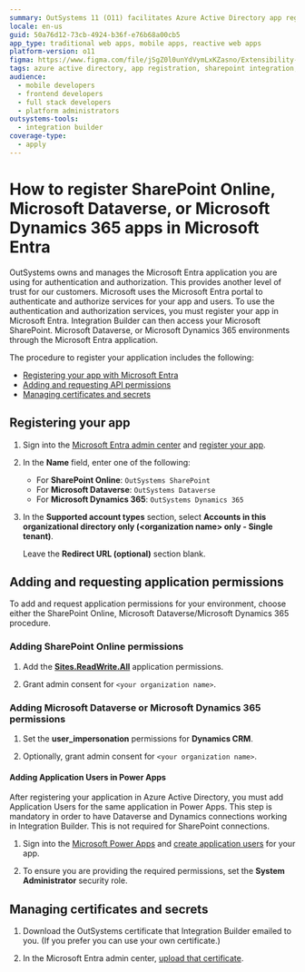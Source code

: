 ```yaml
---
summary: OutSystems 11 (O11) facilitates Azure Active Directory app registration for SharePoint, Dataverse, and Dynamics 365 integration.
locale: en-us
guid: 50a76d12-73cb-4924-b36f-e76b68a00cb5
app_type: traditional web apps, mobile apps, reactive web apps
platform-version: o11
figma: https://www.figma.com/file/jSgZ0l0unYdVymLxKZasno/Extensibility-and-Integration?type=design&node-id=1019%3A6377&mode=design&t=187UAgmZTPxcY0ZG-1
tags: azure active directory, app registration, sharepoint integration, dataverse integration, dynamics 365 integration
audience:
  - mobile developers
  - frontend developers
  - full stack developers
  - platform administrators
outsystems-tools:
  - integration builder
coverage-type:
  - apply
---
```


# How to register SharePoint Online, Microsoft Dataverse, or Microsoft Dynamics 365 apps in Microsoft Entra

OutSystems owns and manages the Microsoft Entra application you are using for authentication and authorization. This provides another level of trust for our customers. Microsoft uses the Microsoft Entra portal to authenticate and authorize services for your app and users. To use the authentication and authorization services, you must register your app in Microsoft Entra. Integration Builder can then access your Microsoft SharePoint. Microsoft Dataverse, or Microsoft Dynamics 365 environments through the Microsoft Entra application.

The procedure to register your application includes the following:

* [Registering your app with Microsoft Entra](#registering-your-app)
* [Adding and requesting API permissions](#adding-and-requesting-application-permissions)
* [Managing certificates and secrets](#managing-certificates-and-secrets)

## Registering your app

1. Sign into the [Microsoft Entra admin center](https://entra.microsoft.com/#home) and [register your app](https://learn.microsoft.com/en-us/power-apps/developer/data-platform/walkthrough-register-app-azure-active-directory).

1. In the **Name** field, enter one of the following:  

    * For **SharePoint Online**: `OutSystems SharePoint`
    * For **Microsoft Dataverse**:  `OutSystems Dataverse`
    * For **Microsoft Dynamics 365**: `OutSystems Dynamics 365`

1. In the **Supported account types** section, select **Accounts in this organizational directory only (\<organization name\> only - Single tenant)**.

    <div class="info" markdown="1">

    Leave the **Redirect URL (optional)** section blank.

    </div>

## Adding and requesting application permissions

To add and request application permissions for your environment, choose either the SharePoint Online, Microsoft Dataverse/Microsoft Dynamics 365 procedure.

### Adding SharePoint Online permissions

1. Add the [**Sites.ReadWrite.All**](https://learn.microsoft.com/en-us/graph/permissions-reference#sitesreadwriteall) application permissions.

1. Grant admin consent for `<your organization name>`.

### Adding Microsoft Dataverse or Microsoft Dynamics 365 permissions

1. Set the **user_impersonation** permissions for **Dynamics CRM**.

1. Optionally, grant admin consent for `<your organization name>`.

#### Adding Application Users in Power Apps

After registering your application in Azure Active Directory, you must add Application Users for the same application in Power Apps. This step is mandatory in order to have Dataverse and Dynamics connections working in Integration Builder. This is not required for SharePoint connections.

1. Sign into the [Microsoft Power Apps](https://make.powerapps.com/) and [create application users](https://learn.microsoft.com/en-us/power-platform/admin/manage-application-users#create-an-application-user) for your app.

1. To ensure you are providing the required permissions, set the **System Administrator** security role.

## Managing certificates and secrets

1. Download the OutSystems certificate that Integration Builder emailed to you. (If you prefer you can use your own certificate.)

1. In the Microsoft Entra admin center, [upload that certificate](https://learn.microsoft.com/en-us/entra/identity-platform/howto-create-service-principal-portal#option-1-recommended-upload-a-trusted-certificate-issued-by-a-certificate-authority).
